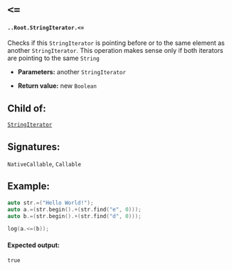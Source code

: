 # `<=`

#### `..Root.StringIterator.<=`

Checks if this `StringIterator` is pointing before or to the same element as another `StringIterator`. This operation makes sense only if both iterators are pointing to the same `String`

* **Parameters:** another `StringIterator`

* **Return value:** new `Boolean`

## Child of:

[`StringIterator`](docs..Root.StringIterator.md)

## Signatures:

`NativeCallable`, `Callable`

## Example:

```c
auto str.=("Hello World!");
auto a.=(str.begin().+(str.find("e", 0)));
auto b.=(str.begin().+(str.find("d", 0)));

log(a.<=(b));
```

#### Expected output:

```
true
```